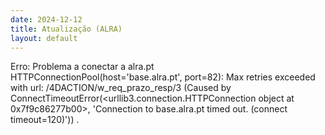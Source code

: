 ```yaml
---
date: 2024-12-12
title: Atualização (ALRA)
layout: default
---
```

Erro: Problema a conectar a alra.pt
HTTPConnectionPool(host='base.alra.pt', port=82): Max retries exceeded with url: /4DACTION/w_req_prazo_resp/3 (Caused by ConnectTimeoutError(<urllib3.connection.HTTPConnection object at 0x7f9c86277b00>, 'Connection to base.alra.pt timed out. (connect timeout=120)'))
.

